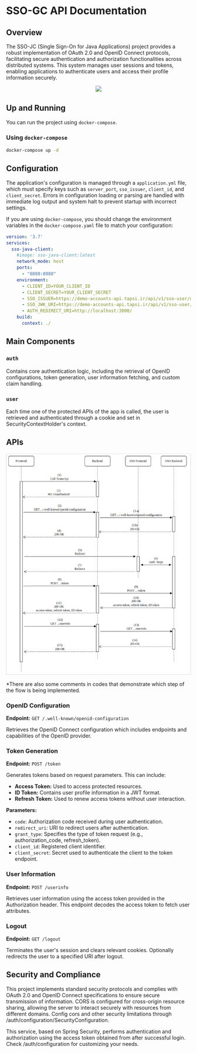 # SSO-GC API Documentation

## Overview

The SSO-JC (Single Sign-On for Java Applications) project provides a robust implementation of OAuth 2.0 and OpenID Connect protocols, facilitating secure authentication and authorization functionalities across distributed systems. This system manages user sessions and tokens, enabling applications to
authenticate users and access their profile information securely.
<p align="center">
  <a href="https://skillicons.dev">
    <img src="https://skillicons.dev/icons?i=go" />
  </a>
</p>

## Up and Running

You can run the project using `docker-compose`.


### Using `docker-compose`

```sh
docker-compose up -d
```

## Configuration

The application's configuration is managed through a `application.yml` file, which must specify keys such as `server_port`, `sso_issuer`, `client_id`, and `client_secret`. Errors in configuration loading or parsing are handled with immediate log output and system halt to prevent startup with incorrect settings.

If you are using `docker-compose`, you should change the environment variables in the `docker-compose.yaml` file to match your configuration:

```yaml
version: '3.7'
services:
  sso-java-client:
    #image: sso-java-client:latest
    network_mode: host
    ports:
      - "8080:8080"
    environment:
      - CLIENT_ID=YOUR_CLIENT_ID
      - CLIENT_SECRET=YOUR_CLIENT_SECRET
      - SSO_ISSUER=https://demo-accounts-api.tapsi.ir/api/v1/sso-user/oidc
      - SSO_JWK_URI=https://demo-accounts-api.tapsi.ir/api/v1/sso-user/keys
      - AUTH_REDIRECT_URI=http://localhost:3000/
    build:
      context: ./
```


## Main Components

### `auth`

Contains core authentication logic, including the retrieval of OpenID configurations, token generation, user information fetching, and custom claim handling.

### `user`

Each time one of the protected APIs of the app is called, the user is retrieved and authenticated through a cookie 
and set in SecurityContextHolder's context.

## APIs

<p align="center">
  <img src="assets/Authorization%20Code%20Flow.png" alt="Authorization Code Flow">
</p>

*There are also some comments in codes that demonstrate which step of the flow is being implemented.

### OpenID Configuration

**Endpoint:** `GET /.well-known/openid-configuration`

Retrieves the OpenID Connect configuration which includes endpoints and capabilities of the OpenID provider.

### Token Generation

**Endpoint:** `POST /token`

Generates tokens based on request parameters. This can include:

- **Access Token:** Used to access protected resources.
- **ID Token:** Contains user profile information in a JWT format.
- **Refresh Token:** Used to renew access tokens without user interaction.

**Parameters:**

- `code`: Authorization code received during user authentication.
- `redirect_uri`: URI to redirect users after authentication.
- `grant_type`: Specifies the type of token request (e.g., authorization_code, refresh_token).
- `client_id`: Registered client identifier.
- `client_secret`: Secret used to authenticate the client to the token endpoint.

### User Information

**Endpoint:** `POST /userinfo`

Retrieves user information using the access token provided in the Authorization header. This endpoint decodes the access token to fetch user attributes.

### Logout

**Endpoint:** `GET /logout`

Terminates the user's session and clears relevant cookies. Optionally redirects the user to a specified URI after logout.

## Security and Compliance

This project implements standard security protocols and complies with OAuth 2.0 and OpenID Connect specifications to ensure secure transmission of information. CORS is configured for cross-origin resource sharing, allowing the server to interact securely with resources from different domains.
Config cors and other security limitations through /auth/configuration/SecurityConfiguration.

This service, based on Spring Security, performs authentication and authorization using the access token obtained from after successful login.
Check /auth/configuration for customizing your needs. 